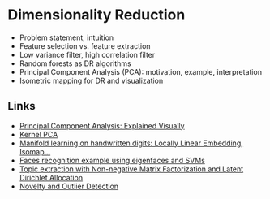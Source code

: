 # Dimensionality Reduction

* Problem statement, intuition
* Feature selection vs. feature extraction
* Low variance filter, high correlation filter
* Random forests as DR algorithms
* Principal Component Analysis (PCA): motivation, example, interpretation
* Isometric mapping for DR and visualization

## Links
* [Principal Component Analysis: Explained Visually](http://setosa.io/ev/principal-component-analysis/)
* [Kernel PCA](https://scikit-learn.org/stable/auto_examples/decomposition/plot_kernel_pca.html#sphx-glr-auto-examples-decomposition-plot-kernel-pca-py)
* [Manifold learning on handwritten digits: Locally Linear Embedding, Isomap…](https://scikit-learn.org/stable/auto_examples/manifold/plot_lle_digits.html)
* [Faces recognition example using eigenfaces and SVMs](https://scikit-learn.org/stable/auto_examples/applications/plot_face_recognition.html)
* [Topic extraction with Non-negative Matrix Factorization and Latent Dirichlet Allocation](https://scikit-learn.org/stable/auto_examples/applications/plot_topics_extraction_with_nmf_lda.html)
* [Novelty and Outlier Detection](https://scikit-learn.org/stable/modules/outlier_detection.html)
